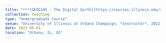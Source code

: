 ```yaml
---
title: "***[GEOG105 - The Digital Earth](https://courses.illinois.edu/schedule/2022/summer/GEOG/105)***"
collection: teaching
type: "Undergraduate Course"
venue: "University of Illinois at Urbana Champaign, *Instructor*, 2022 Summer"
date: 2022-06-01
location: "Urbana, IL, US"
---
```



